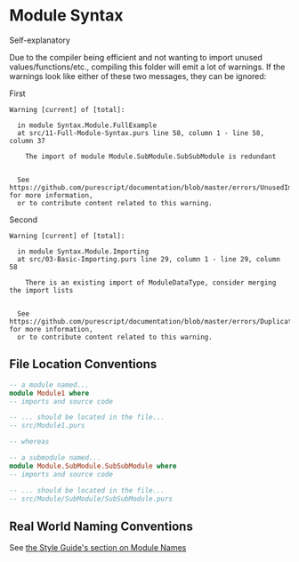# Module Syntax

Self-explanatory

Due to the compiler being efficient and not wanting to import unused values/functions/etc., compiling this folder will emit a lot of warnings. If the warnings look like either of these two messages, they can be ignored:

First
```
Warning [current] of [total]:

  in module Syntax.Module.FullExample
  at src/11-Full-Module-Syntax.purs line 58, column 1 - line 58, column 37

    The import of module Module.SubModule.SubSubModule is redundant


  See https://github.com/purescript/documentation/blob/master/errors/UnusedImport.md for more information,
  or to contribute content related to this warning.
```
Second
```
Warning [current] of [total]:

  in module Syntax.Module.Importing
  at src/03-Basic-Importing.purs line 29, column 1 - line 29, column 58

    There is an existing import of ModuleDataType, consider merging the import lists


  See https://github.com/purescript/documentation/blob/master/errors/DuplicateSelectiveImport.md for more information,
  or to contribute content related to this warning.
```

## File Location Conventions

```haskell
-- a module named...
module Module1 where
-- imports and source code

-- ... should be located in the file...
-- src/Module1.purs

-- whereas

-- a submodule named...
module Module.SubModule.SubSubModule where
-- imports and source code

-- ... should be located in the file...
-- src/Module/SubModule/SubSubModule.purs
```

## Real World Naming Conventions

See [the Style Guide's section on Module Names](https://github.com/purescript/documentation/blob/master/guides/Style-Guide.md#modules)
